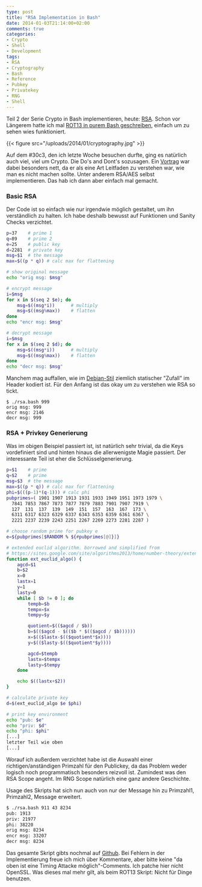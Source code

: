 ```yaml
---
type: post
title: "RSA Implementation in Bash"
date: 2014-01-03T21:14:00+02:00
comments: true
categories:
- Crypto
- Shell
- Development
tags:
- RSA
- Cryptography
- Bash
- Reference
- Pubkey
- Privatekey
- RNG
- Shell
---
```


Teil 2 der Serie Crypto in Bash implementieren, heute:
[RSA](https://en.wikipedia.org/wiki/RSA_\(algorithm\)). Schon vor Längerem
hatte ich mal [ROT13 in purem Bash geschreiben](/blog/2011/08/13/rot13-verschlusselung-in-bash/), einfach um
zu sehen wies funktioniert.

{{< figure src="/uploads/2014/01/cryptography.jpg" >}}

Auf dem #30c3, den ich letzte Woche besuchen durfte, ging es natürlich auch
viel, viel um Crypto.  Die Do's and Dont's sozusagen. Ein
[Vortrag](http://events.ccc.de/congress/2013/Fahrplan/events/5502.html) war dabei besonders nett,
da er als eine Art Leitfaden zu verstehen war, wie man es nicht machen sollte.
Unter anderem RSA/AES selbst implementieren. Das hab ich dann aber einfach
mal gemacht.

### Basic RSA

Der Code ist so einfach wie nur irgendwie möglich gestaltet, um ihn verständlich
zu halten. Ich habe deshalb bewusst auf Funktionen und Sanity Checks verzichtet.

``` bash
p=37    # prime 1
q=89    # prime 2
e=25    # public key
d=2281  # private key
msg=$1  # the message
max=$((p * q)) # calc max for flattening

# show original message
echo "orig msg: $msg"

# encrypt message
i=$msg
for x in $(seq 2 $e); do
    msg=$((msg*i))      # multiply
    msg=$((msg%max))    # flatten
done
echo "encr msg: $msg"

# decrypt message
i=$msg
for x in $(seq 2 $d); do
    msg=$((msg*i))      # multiply
    msg=$((msg%max))    # flatten
done
echo "decr msg: $msg"
```

Manchem mag auffallen, wie im
[Debian-Stil](http://www.debian.org/security/2008/dsa-1571) ziemlich
statischer "Zufall" im Header kodiert ist. Für den Anfang ist das okay um
zu verstehen wie RSA so tickt.

```
$ ./rsa.bash 999
orig msg: 999
encr msg: 2146
decr msg: 999
```

### RSA + Privkey Generierung

Was im obigen Beispiel passiert ist, ist natürlich sehr trivial, da die Keys
vordefiniert sind und hinten hinaus die allerwenigste Magie passiert.
Der interessante Teil ist eher die Schlüsselgenerierung.

``` bash
p=$1    # prime
q=$2    # prime
msg=$3  # the message
max=$((p * q)) # calc max for flattening
phi=$(((p-1)*(q-1))) # calc phi
pubprimes=( 1901 1907 1913 1931 1933 1949 1951 1973 1979 \
  7841 7853 7867 7873 7877 7879 7883 7901 7907 7919 \
  127  131  137  139  149  151  157  163  167  173 \
  6311 6317 6323 6329 6337 6343 6353 6359 6361 6367 \
  2221 2237 2239 2243 2251 2267 2269 2273 2281 2287 )

# choose random prime for pubkey e
e=${pubprimes[$RANDOM % ${#pubprimes[@]}]}

# extended euclid algorithm. borrowed and simplified from
# https://sites.google.com/site/algorithms2013/home/number-theory/extended-gcd-bash
function ext_euclid_algo() {
    agcd=$1
    b=$2
    x=0
    lastx=1
    y=1
    lasty=0
    while [ $b != 0 ]; do
        tempb=$b
        tempx=$x
        tempy=$y

        quotient=$(($agcd / $b))
        b=$(($agcd - $(($b * $(($agcd / $b))))))
        x=$(($lastx-$(($quotient*$x))))
        y=$(($lasty-$(($quotient*$y))))

        agcd=$tempb
        lastx=$tempx
        lasty=$tempy
    done

    echo $((lastx+$2))
}

# calculate private key
d=$(ext_euclid_algo $e $phi)

# print key environment
echo "pub: $e"
echo "priv: $d"
echo "phi: $phi"
[...]
letzter Teil wie oben
[...]
```

Worauf ich außerdem verzichtet habe ist die Auswahl einer
richtigen/anständigen Primzahl für den Publickey, da das Problem weder
logisch noch programmatisch besonders reizvoll ist. Zumindest was den RSA
Scope angeht.  Im RNG Scope natürlich eine ganz andere Geschichte.

Usage des Skripts hat sich nun auch von nur der Message hin zu Primzahl1,
Primzahl2, Message erweitert.

``` bash
$ ./rsa.bash 911 43 8234
pub: 1913
priv: 21977
phi: 38220
orig msg: 8234
encr msg: 33207
decr msg: 8234
```

Das gesamte Skript gibts nochmal auf
[Github](https://gist.github.com/noqqe/8245645). Bei Fehlern in der
Implementierung freue ich mich über Kommentare, aber bitte keine "da oben ist
eine Timing Attacke möglich"-Comments. Ich patche hier nicht OpenSSL.
Was dieses mal mehr gilt, als beim ROT13 Skript: Nicht für Dinge benutzen.
